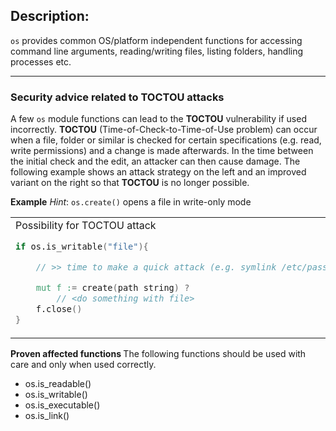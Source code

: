 ## Description:

`os` provides common OS/platform independent functions for accessing
command line arguments, reading/writing files, listing folders,
handling processes etc.

* * *


### Security advice related to TOCTOU attacks

A few `os` module functions can lead to the <b>TOCTOU</b> vulnerability if used incorrectly. <b>TOCTOU</b> (Time-of-Check-to-Time-of-Use problem) can occur when a file, folder or similar is checked for certain specifications (e.g. read, write permissions) and a change is made afterwards. In the time between the initial check and the edit, an attacker can then cause damage. 
The following example shows an attack strategy on the left and an improved variant on the right so that <b>TOCTOU</b> is no longer possible.


<b>Example</b>
<i>Hint</i>: `os.create()` opens a file in write-only mode

<table>
<tr>
<td>
Possibility for TOCTOU attack

```v
if os.is_writable("file"){

    // >> time to make a quick attack (e.g. symlink /etc/passwd to >file<) <<

    mut f := create(path string) ?
        // <do something with file>
    f.close()
}
```
</td>
<td>TOCTOU not possible

```v
mut f := create(path string) or {
    println("file not writable")
}

// >> do someting with file; file is locked <<

f.close()
```
</td>
</tr>
</table>

<b> Proven affected functions </b>
The following functions should be used with care and only when used correctly.

* os.is_readable()
* os.is_writable()
* os.is_executable()
* os.is_link()
